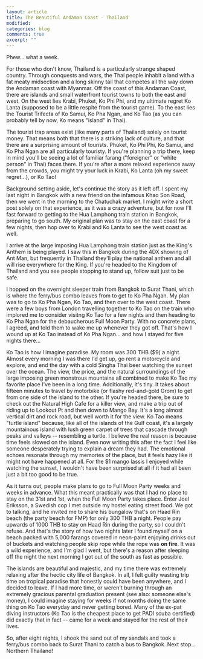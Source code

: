 ```yaml
---
layout: article
title: The Beautiful Andaman Coast - Thailand
modified:
categories: blog
comments: true
excerpt: "" 
---
```


Phew... what a week.

For those who don't know, Thailand is a particularly strange shaped country. Through conquests and wars, the Thai people inhabit a land with a fat meaty midsection and a long skinny tail that competes all the way down the Andaman coast with Myanmar. Off the coast of this Andaman Coast, there are islands and small waterfront tourist towns to both the east and west. On the west lies Krabi, Phuket, Ko Phi Phi, and my ultimate regret Ko Lanta (supposed to be a little respite from the tourist game). To the east lies the Tourist Trifecta of Ko Samui, Ko Pha Ngan, and Ko Tao (as you can probably tell by now, Ko means "island" in Thai).

The tourist trap areas exist (like many parts of Thailand) solely on tourist money. That means both that there is a striking lack of culture, and that there are a surprising amount of tourists. Phuket, Ko Phi Phi, Ko Samui, and Ko Pha Ngan are all particularly touristy. If you're planning a trip there, keep in mind you'll be seeing a lot of familiar farang ("foreigner" or "white person" in Thai) faces there. If you're after a more relaxed experience away from the crowds, you might try your luck in Krabi, Ko Lanta (oh my sweet regret...), or Ko Tao!

Background setting aside, let's continue the story as it left off. I spent my last night in Bangkok with a new friend on the infamous Khao Son Road, then we went in the morning to the Chatuchak market. I might write a short post solely on that experience, as it was a crazy adventure, but for now I'll fast forward to getting to the Hua Lamphong train station in Bangkok, preparing to go south. My original plan was to stay on the east coast for a few nights, then hop over to Krabi and Ko Lanta to see the west coast as well.

I arrive at the large imposing Hua Lamphong train station just as the King's Anthem is being played. I saw this in Bangkok during the 4DX showing of Ant Man, but frequently in Thailand they'll play the national anthem and all will rise everywhere for the King. If you're headed to the Kingdom of Thailand and you see people stopping to stand up, follow suit just to be safe. 

I hopped on the overnight sleeper train from Bangkok to Surat Thani, which is where the ferry/bus combo leaves from to get to Ko Pha Ngan. My plan was to go to Ko Pha Ngan, Ko Tao, and then over to the west coast. There were a few boys from London travelling together to Ko Tao on the train who implored me to consider visitng Ko Tao for a few nights and then heading to Ko Pha Ngan for the debaucherous Full Moon Party. With no concrete plans, I agreed, and told them to wake me up whenever they got off. That's how I wound up at Ko Tao instead of Ko Pha Ngan... and how I stayed for five nights there...

Ko Tao is how I imagine paradise. My room was 300 THB ($9) a night. Almost every morning I was there I'd get up, go rent a motorcycle and explore, and end the day with a cold Singha Thai beer watching the sunset over the ocean. The view, the price, and the natural surroundings of the large imposing green monstrous mountains all combined to make Ko Tao my favorite place I've been in a long time. Additionally, it's tiny. It takes about fifteen minutes to travel by motorbike (or flashy red-and-gold Grom) to get from one side of the island to the other. If you're headed there, be sure to check out the Natural High Cafe for a killer view, and make a trip out of riding up to Lookout Pt and then down to Mango Bay. It's a long almost vertical dirt and rock road, but well worth it for the view. Ko Tao means "turtle island" because, like all of the islands of the Gulf coast, it's a largely mountainous island with lush green carpet of trees that cascade through peaks and valleys -- resembling a turtle. I believe the real reason is because time feels slowed on the island. Even now writing this after the fact I feel like someone desperately trying to explain a dream they had. The emotional echoes resonate through my memories of the place, but it feels hazy like it might not have happened at all. For the $1 mango lassis I enjoyed while watching the sunset, I wouldn't have been surprised at all if it had all been just a bit too good to be true.

As it turns out, people make plans to go to Full Moon Party weeks and weeks in advance. What this meant practically was that I had no place to stay on the 31st and 1st, when the Full Moon Party takes place. Enter Joel Eriksson, a Swedish cop I met outside my hostel eating street food. We got to talking, and he invited me to share his bungalow that's on Haad Rin beach (the party beach for FMP) for only 300 THB a night. People pay upwards of 1000 THB to stay on Haad Rin during the party, so I couldn't refuse. And that's the story of how two nights later I found myself on a beach packed with 5,000 farangs covered in neon-paint enjoying drinks out of buckets and watching people skip rope while the rope was **on fire**. It was a wild experience, and I'm glad I went, but there's a reason after sleeping off the night the next morning I got out of the south as fast as possible. 

The islands are beautiful and majestic, and my time there was extremely relaxing after the hectic city life of Bangkok. In all, I felt guilty wasting trip time on tropical paradise that honestly could have been anywhere, and I decided to leave. If I had more time, or weren't burning through an extremely gracious parental graduation present (see also: someone else's money), I could imagine staying for weeks if not months doing the same thing on Ko Tao everyday and never getting bored. Many of the ex-pat diving instructors (Ko Tao is the cheapest place to get PADI scuba certified) did exactly that in fact -- came for a week and stayed for the rest of their lives. 

So, after eight nights, I shook the sand out of my sandals and took a ferry/bus combo back to Surat Thani to catch a bus to Bangkok. Next stop... Northern Thailand!